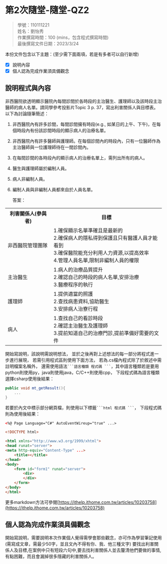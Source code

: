 # 第2次隨堂-隨堂-QZ2
>
>學號：110111221
><br />
>姓名：劉怡秀
><br />
>作業撰寫時間：100 (mins，包含程式撰寫時間)
><br />
>最後撰寫文件日期：2023/3/24
>

本份文件包含以下主題：(至少需下面兩項，若是有多者可以自行新增)
- [x] 說明內容
- [x] 個人認為完成作業須具備觀念

## 說明程式與內容

非西醫院欲透明顯示醫院內每間診間於各時段的主治醫生、護理師以及該時段主治醫師的病人名單。請同學參考投影片Topic 3 p. 37，寫出利害關係人與目標表。以下為討論隨筆簡述：

1. 非西醫院內有許多診間，每間診間擁有時段(e.g., 如某日的上午、下午)，在每個時段內有份該診間時段的顯示病人的治療名單。
2. 非西醫院內有許多醫師與護理師。在每個診間內的時段內，只有一位醫師作為主治醫師與一位護理師待在一間診間內。
3. 在每間診間的各時段內的顯示病人的治療名單上，需列出所有的病人。
4. 醫生與護理師屬於編制人員。
5. 病人非編制人員。
6. 編制人員與非編制人員都來自於人員名單。

    答案：
    

<table>
        <tr>
            <th>利害關係人(參與者)</th>
            <th>目標</th>
        </tr>
        <tr>
            <td>非西醫院管理團隊<br></td>
            <td>1.確保顯示名單準確且是最新的
            <br>2.確保病人的隱私得到保護且只有醫護人員才能看到
            <br>3.確保醫院能充分利用人力資源,以提高效率
            <br>4.管理人員名單,限制非編制人員的權限
            </td>
        </tr>
        <tr>
            <td>主治醫生</td>
            <td>1.病人的治療品質提升
            <br>2.確認自己的時段的病人名單,安排治療
            <br>3.醫療程序的執行
            </td>
        </tr>
        <tr>
            <td>護理師</td>
            <td>1.提供適當的照護
            <br>2.查找病患資料,協助醫生
            <br>3.安排病人治寮行程
            </td>
        </tr>
        <tr>
            <td>病人</td>
            <td>1.查找自己的看診時段
            <br>2.確認主治醫生及護理師
            <br>3.提前知道自己的治療門診,提前準備好需要的文件
            </td>
        </tr>
                    

</table>



開始寫說明，該說明需說明想法，
並於之後再對上述想法的每一部分將程式進一步進行展現，
若需引用程式區則使用下面方法，
若為.cs檔內程式除了於敘述中需註明檔案名稱外，
還需使用語法` ```語言種類 程式碼 ``` `，其中語言種類若是要用python則使用py，java則使用java，C/C++則使用cpp，
下段程式碼為語言種類選擇csharp使用後結果：

```csharp
public void mt_getResult(){
    ...
}
```

若要於內文中標示部分網頁檔，則使用以下標籤` ```html 程式碼 ``` `，
下段程式碼則為使用後結果：

```html
<%@ Page Language="C#" AutoEventWireup="true" ...>

<!DOCTYPE html>

<html xmlns="http://www.w3.org/1999/xhtml">
<head runat="server">
<meta http-equiv="Content-Type" ...>
    <title></title>
</head>
<body>
    <form id="form1" runat="server">
        <div>
        </div>
    </form>
</body>
</html>
```
更多markdown方法可參閱[https://ithelp.ithome.com.tw/articles/10203758](https://ithelp.ithome.com.tw/articles/10203758)

## 個人認為完成作業須具備觀念

開始寫說明，需要說明本次作業個人覺得需學會那些觀念，亦可作為學習筆記使用 (需寫成文章，需最少50字，並且文內不得有你、我、他三種文字)
要找出利害關係人及目標,在案例中只有短段六句中,要去找利害關係人並去釐清他們要做的事情,有點困難，而且會漏掉很多隱藏的利害關係人。